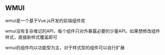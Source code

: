 ## WMUI

wmui是一个基于Vue.js开发的前端组件库

wmui没有复杂难记的API，每个组件只对外暴露必要的少量API。如果想修改组件样式，直接新样式覆盖即可

wmui的组件均以功能型为主，对于样式型的组件可以自行扩展